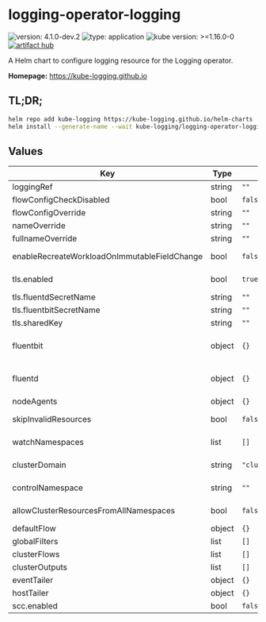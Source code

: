 # logging-operator-logging

![version: 4.1.0-dev.2](https://img.shields.io/badge/version-4.1.0--dev.2-informational?style=flat-square) ![type: application](https://img.shields.io/badge/type-application-informational?style=flat-square)  ![kube version: >=1.16.0-0](https://img.shields.io/badge/kube%20version->=1.16.0--0-informational?style=flat-square) [![artifact hub](https://img.shields.io/badge/artifact%20hub-logging--operator--logging-informational?style=flat-square)](https://artifacthub.io/packages/helm/kube-logging/logging-operator-logging)

A Helm chart to configure logging resource for the Logging operator.

**Homepage:** <https://kube-logging.github.io>

## TL;DR;

```bash
helm repo add kube-logging https://kube-logging.github.io/helm-charts
helm install --generate-name --wait kube-logging/logging-operator-logging
```

## Values

| Key | Type | Default | Description |
|-----|------|---------|-------------|
| loggingRef | string | `""` |  |
| flowConfigCheckDisabled | bool | `false` |  |
| flowConfigOverride | string | `""` |  |
| nameOverride | string | `""` |  |
| fullnameOverride | string | `""` |  |
| enableRecreateWorkloadOnImmutableFieldChange | bool | `false` | Permit deletion and recreation of resources on update of immutable field. |
| tls.enabled | bool | `true` | Enable secure connection between fluentd and fluent-bit |
| tls.fluentdSecretName | string | `""` | Specified secret name, which contain tls certs |
| tls.fluentbitSecretName | string | `""` | Specified secret name, which contain tls certs |
| tls.sharedKey | string | `""` |  |
| fluentbit | object | `{}` | Fluent-bit configurations https://banzaicloud.com/docs/one-eye/logging-operator/configuration/crds/v1beta1/fluentbit_types/ |
| fluentd | object | `{}` | Fluentd configurations https://banzaicloud.com/docs/one-eye/logging-operator/configuration/crds/v1beta1/fluentd_types/ |
| nodeAgents | object | `{}` | Node agents definitions |
| skipInvalidResources | bool | `false` | Whether to skip invalid Flow and ClusterFlow resources |
| watchNamespaces | list | `[]` | Limit namespaces from where to read Flow and Output specs |
| clusterDomain | string | `"cluster.local"` | Cluster domain name to be used when templating URLs to services |
| controlNamespace | string | `""` | Control namespace that contains ClusterOutput and ClusterFlow resources |
| allowClusterResourcesFromAllNamespaces | bool | `false` | Allow configuration of cluster resources from any namespace |
| defaultFlow | object | `{}` | Default flow |
| globalFilters | list | `[]` | Global filters |
| clusterFlows | list | `[]` | ClusterFlows to deploy |
| clusterOutputs | list | `[]` | ClusterOutputs to deploy |
| eventTailer | object | `{}` | EventTailer config |
| hostTailer | object | `{}` | HostTailer config |
| scc.enabled | bool | `false` | OpenShift SecurityContextConstraints enabled |
